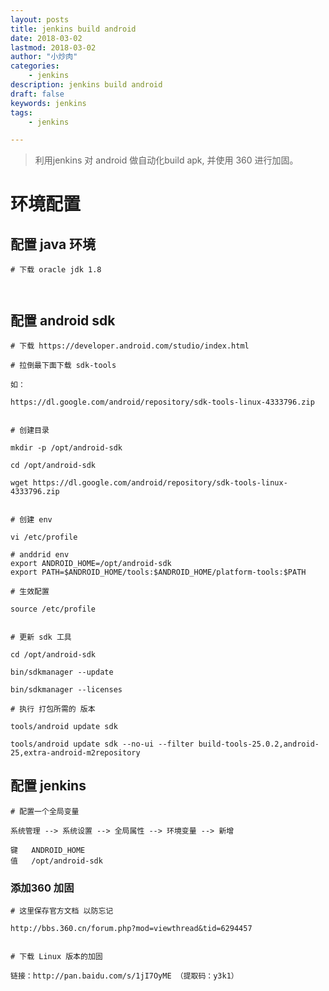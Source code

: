 ```yaml
---
layout: posts
title: jenkins build android
date: 2018-03-02
lastmod: 2018-03-02
author: "小炒肉"
categories: 
    - jenkins
description: jenkins build android
draft: false
keywords: jenkins
tags: 
    - jenkins

---
```



> 利用jenkins 对 android 做自动化build  apk, 并使用 360 进行加固。


# 环境配置


## 配置 java 环境

```
# 下载 oracle jdk 1.8



```



## 配置 android sdk


```
# 下载 https://developer.android.com/studio/index.html

# 拉倒最下面下载 sdk-tools

如：

https://dl.google.com/android/repository/sdk-tools-linux-4333796.zip


# 创建目录

mkdir -p /opt/android-sdk

cd /opt/android-sdk

wget https://dl.google.com/android/repository/sdk-tools-linux-4333796.zip


# 创建 env

vi /etc/profile

# anddrid env
export ANDROID_HOME=/opt/android-sdk
export PATH=$ANDROID_HOME/tools:$ANDROID_HOME/platform-tools:$PATH

# 生效配置

source /etc/profile


# 更新 sdk 工具

cd /opt/android-sdk

bin/sdkmanager --update

bin/sdkmanager --licenses

# 执行 打包所需的 版本

tools/android update sdk

tools/android update sdk --no-ui --filter build-tools-25.0.2,android-25,extra-android-m2repository

```



## 配置 jenkins

```
# 配置一个全局变量

系统管理 --> 系统设置 --> 全局属性 --> 环境变量 --> 新增

键	ANDROID_HOME
值	/opt/android-sdk

```


### 添加360 加固

```
# 这里保存官方文档 以防忘记

http://bbs.360.cn/forum.php?mod=viewthread&tid=6294457


# 下载 Linux 版本的加固

链接：http://pan.baidu.com/s/1jI7OyME （提取码：y3k1）

```

